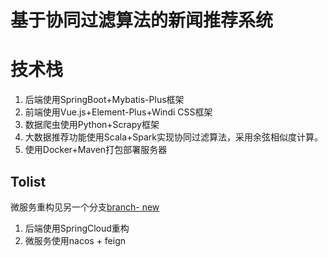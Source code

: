 # 基于协同过滤算法的新闻推荐系统
# 技术栈
1. 后端使用SpringBoot+Mybatis-Plus框架
2. 前端使用Vue.js+Element-Plus+Windi CSS框架
3. 数据爬虫使用Python+Scrapy框架
4. 大数据推荐功能使用Scala+Spark实现协同过滤算法，采用余弦相似度计算。
5. 使用Docker+Maven打包部署服务器
## Tolist
微服务重构见另一个分支[branch- new](https://github.com/koyangyang/NewsRecommend/tree/new)
1. 后端使用SpringCloud重构
2. 微服务使用nacos + feign
